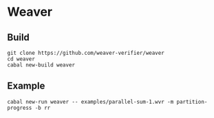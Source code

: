 # Weaver

## Build

```
git clone https://github.com/weaver-verifier/weaver
cd weaver
cabal new-build weaver
```

## Example

```
cabal new-run weaver -- examples/parallel-sum-1.wvr -m partition-progress -b rr
```
